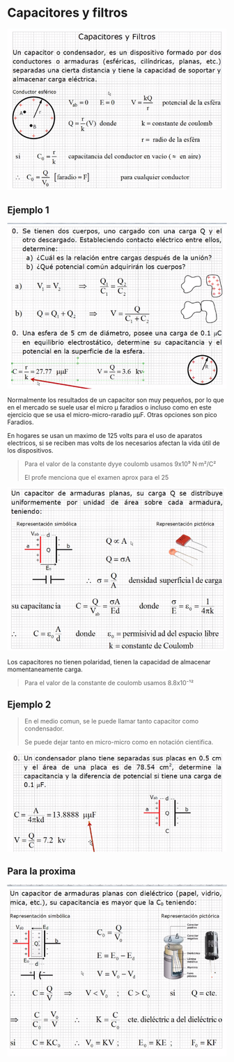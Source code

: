 # Capacitores y filtros

![teo1](./img/2022-03-07-08-51.png)

## Ejemplo 1

![eje1](./img/2022-03-07-09-12.png)

Normalmente los resultados de un capacitor son muy pequeños, por
 lo que en el mercado se suele usar el micro µ faradios o incluso
 como  en este ejercicio que se usa el micro-micro-raradio µµF.
 Otras opciones son pico Faradios.

En hogares se usan un maximo de 125 volts para el uso de aparatos
 electricos, si se reciben mas volts de los necesarios afectan
 la vida útil de los dispositivos.

> Para el valor de la constante dyye coulomb usamos 9x10⁹ N·m²/C²
>
> El profe menciona que el examen aprox para el 25

![teo2](./img/2022-03-07-09-21.png)

Los capacitores no tienen polaridad, tienen la capacidad de
 almacenar momentaneamente carga.

> Para el valor de la constante de coulomb usamos 8.8x10⁻¹²

## Ejemplo 2

> En el medio comun, se le puede llamar tanto capacitor como
 condensador.
>
> Se puede dejar tanto en micro-micro como en notación cientifica.

![eje2](./img/2022-03-07-09-50.png)

## Para la proxima

![teo1](./img/2022-03-07-09-53.png)
